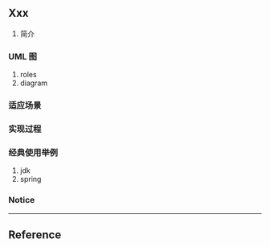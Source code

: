 ## Xxx

1. 简介

### UML 图

1. roles
2. diagram

### 适应场景

### 实现过程

### 经典使用举例

1. jdk
2. spring

### Notice

---

## Reference
